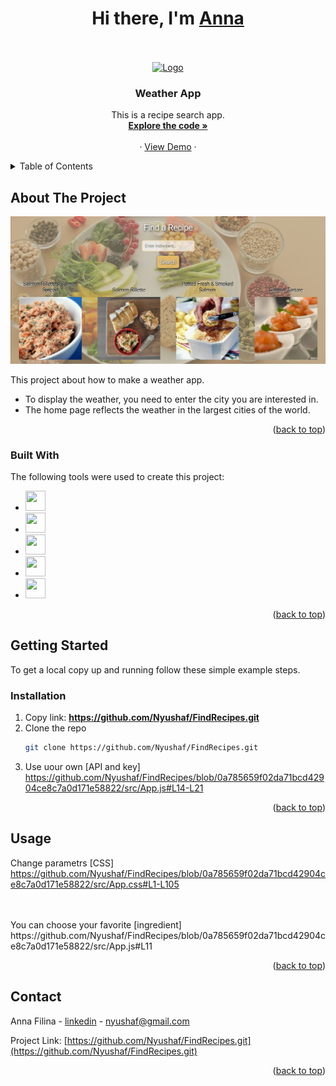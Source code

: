 <a name="readme-top"></a>
<div>
  <h1 align="center">Hi there, I'm <a href="https://www.instagram.com/prostofil_ka/" target="_blank">Anna</a></h1>
</div>
<br />
<!-- PROJECT LOGO -->
<br />
<div align="center">
  <a href="https://github.com/Nyushaf/FindRecipes.git">
    <img src="https://media.giphy.com/media/YoVXiJR49pIXUyRYMz/giphy.gif" alt="Logo" width="200" height="200">
  </a>

  <h3 align="center">Weather App</h3>

  <p align="center">
    This is a recipe search app. 
       <br />
    <a href="https://github.com/Nyushaf/FindRecipes/tree/main/src"><strong>Explore the code »</strong></a>
    <br />
    <br />
    ·
    <a href="https://find-your-favourite-recipe.netlify.app/">View Demo</a>
    ·
  </p>
  <a name="readme-top"></a>
</div>



<!-- TABLE OF CONTENTS -->
<details>
  <summary>Table of Contents</summary>
  <ol>
    <li>
      <a href="#about-the-project">About The Project</a>
      <ul>
        <li><a href="#built-with">Built With</a></li>
      </ul>
    </li>
    <li>
      <a href="#getting-started">Getting Started</a>
      <ul>
        <li><a href="#installation">Installation</a></li>
      </ul>
    </li>
    <li><a href="#usage">Usage</a></li>
    <li><a href="#contact">Contact</a></li>
  </ol>
</details>

<!-- ABOUT THE PROJECT -->
## About The Project

<img src="src/image/app.jpg" alt="screen">

This project about how to make a weather app. 
* To display the weather, you need to enter the city you are interested in.
* The home page reflects the weather in the largest cities of the world.

<p align="right">(<a href="#readme-top">back to top</a>)</p>

### Built With

The following tools were used to create this project:

* <img height="32" width="32" src="https://cdn.simpleicons.org/javascript" />
* <img height="32" width="32" src="https://cdn.simpleicons.org/html5" />
* <img height="32" width="32" src="https://cdn.simpleicons.org/css3" />
* <img height="32" width="32" src="https://cdn.simpleicons.org/json" />
* <img height="32" width="32" src="https://cdn.simpleicons.org/react" />

<p align="right">(<a href="#readme-top">back to top</a>)</p>

<!-- GETTING STARTED -->
## Getting Started

To get a local copy up and running follow these simple example steps.

### Installation

1. Copy link: <strong>https://github.com/Nyushaf/FindRecipes.git</strong>
2. Clone the repo 
   ```sh
   git clone https://github.com/Nyushaf/FindRecipes.git
   ```
3. Use uour own [API and key] https://github.com/Nyushaf/FindRecipes/blob/0a785659f02da71bcd42904ce8c7a0d171e58822/src/App.js#L14-L21

  
<p align="right">(<a href="#readme-top">back to top</a>)</p>



<!-- USAGE EXAMPLES -->
## Usage

Change parametrs [CSS] https://github.com/Nyushaf/FindRecipes/blob/0a785659f02da71bcd42904ce8c7a0d171e58822/src/App.css#L1-L105
   
<br />
<br />
You can choose your favorite [ingredient] https://github.com/Nyushaf/FindRecipes/blob/0a785659f02da71bcd42904ce8c7a0d171e58822/src/App.js#L11
   
  
<p align="right">(<a href="#readme-top">back to top</a>)</p>

<!-- CONTACT -->
## Contact

Anna Filina - [linkedin](https://www.linkedin.com/in/anyuta-filina-40a131265/) - nyushaf@gmail.com

Project Link: [https://github.com/Nyushaf/FindRecipes.git](https://github.com/Nyushaf/FindRecipes.git)

<p align="right">(<a href="#readme-top">back to top</a>)</p>
